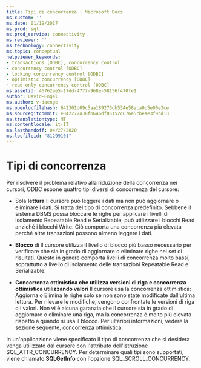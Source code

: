 ```yaml
---
title: Tipi di concorrenza | Microsoft Docs
ms.custom: ''
ms.date: 01/19/2017
ms.prod: sql
ms.prod_service: connectivity
ms.reviewer: ''
ms.technology: connectivity
ms.topic: conceptual
helpviewer_keywords:
- transactions [ODBC], concurrency control
- concurrency control [ODBC]
- locking concurrency control [ODBC]
- optimistic concurrency [ODBC]
- read-only concurrency control [ODBC]
ms.assetid: 46762ae5-17dd-4777-968e-58156f470fe1
author: David-Engel
ms.author: v-daenge
ms.openlocfilehash: 642301d09c5aa189276db534e58aca0c5e00e3ce
ms.sourcegitcommit: e042272a38fb646df05152c676e5cbeae3f9cd13
ms.translationtype: MT
ms.contentlocale: it-IT
ms.lasthandoff: 04/27/2020
ms.locfileid: "81299101"
---
```

# <a name="concurrency-types"></a>Tipi di concorrenza
Per risolvere il problema relativo alla riduzione della concorrenza nei cursori, ODBC espone quattro tipi diversi di concorrenza del cursore:  
  
-   Sola **lettura** Il cursore può leggere i dati ma non può aggiornare o eliminare i dati. Si tratta del tipo di concorrenza predefinito. Sebbene il sistema DBMS possa bloccare le righe per applicare i livelli di isolamento Repeatable Read e Serializable, può utilizzare i blocchi Read anziché i blocchi Write. Ciò comporta una concorrenza più elevata perché altre transazioni possono almeno leggere i dati.  
  
-   **Blocco** di Il cursore utilizza il livello di blocco più basso necessario per verificare che sia in grado di aggiornare o eliminare righe nel set di risultati. Questo in genere comporta livelli di concorrenza molto bassi, soprattutto a livello di isolamento delle transazioni Repeatable Read e Serializable.  
  
-   **Concorrenza ottimistica che utilizza versioni di riga e concorrenza ottimistica utilizzando valori** Il cursore usa la concorrenza ottimistica: Aggiorna o Elimina le righe solo se non sono state modificate dall'ultima lettura. Per rilevare le modifiche, vengono confrontate le versioni di riga o i valori. Non vi è alcuna garanzia che il cursore sia in grado di aggiornare o eliminare una riga, ma la concorrenza è molto più elevata rispetto a quando si usa il blocco. Per ulteriori informazioni, vedere la sezione seguente, [concorrenza ottimistica](../../../odbc/reference/develop-app/optimistic-concurrency.md).  
  
 In un'applicazione viene specificato il tipo di concorrenza che si desidera venga utilizzato dal cursore con l'attributo dell'istruzione SQL_ATTR_CONCURRENCY. Per determinare quali tipi sono supportati, viene chiamato **SQLGetInfo** con l'opzione SQL_SCROLL_CONCURRENCY.
